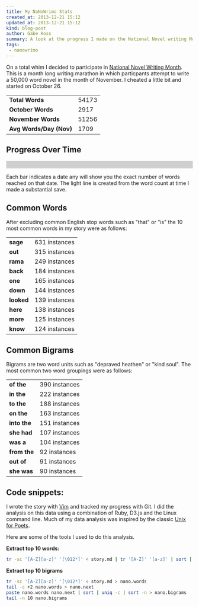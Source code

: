 ```yaml
---
title: My NaNoWrimo Stats
created_at: 2013-12-21 15:12
updated_at: 2013-12-21 15:12
kind: blog-post
author: Gabe Koss
summary: A look at the progress I made on the National Novel writing Month challenge.
tags: 
 - nanowrimo
--- 
```


<script src="/js/d3-v3-min.js" charset="utf-8"></script>
<script src="/js/jquery-1-10-1-min.js"></script>
<script src="/js/nano.js"></script>
<style type="text/css">
  .wc-graph-bar:hover { fill: #508320; }
  #graph-wrapper {padding: 10px; background-color: rgba(20, 20, 20,0.2); } 
</style>

On a total whim I decided to participate in [National Novel Writing
Month](http://nanowrimo.org/).  This is a month long writing marathon in which
particpants attempt to write a 50,000 word novel in the month of November. I
cheated a little bit and started on October 26.

<table>
  <tr>
    <td><strong>Total Words</strong></td>
    <td>54173</td>
  </tr>
  <tr>
    <td><strong>October Words</strong></td>
    <td>2917</td>
  </tr>
  <tr>
    <td><strong>November Words</strong></td>
    <td>51256</td>
  </tr>
  <tr>
    <td><strong>Avg Words/Day (Nov)</strong></td>
    <td>1709</td>
  </tr>
</table>

## Progress Over Time

<div id="graph-wrapper">
  <div id="wc-graph"></div>
</div>

Each bar indicates a date any will show you the exact number of words reached
on that date. The light line is created from the word count at time I made
a substantial save. 

## Common Words

After excluding common English stop words such as "that" or "is" the 10 most
common words in my story were as follows:

<table>
  <tr><td><strong>sage</strong></td><td>631 instances</td></tr>
  <tr><td><strong>out</strong></td><td>315 instances</td></tr>
  <tr><td><strong>rama</strong></td><td>249 instances</td></tr>
  <tr><td><strong>back</strong></td><td>184 instances</td></tr>
  <tr><td><strong>one</strong></td><td>165 instances</td></tr>
  <tr><td><strong>down</strong></td><td>144 instances</td></tr>
  <tr><td><strong>looked</strong></td><td>139 instances</td></tr>
  <tr><td><strong>here</strong></td><td>138 instances</td></tr>
  <tr><td><strong>more</strong></td><td>125 instances</td></tr>
  <tr><td><strong>know</strong></td><td>124 instances</td></tr>
</table>

## Common Bigrams

Bigrams are two word units such as "depraved heathen" or "kind soul". The most
common two word groupings were as follows:

<table>
  <tr><td><strong>of the</strong></td><td>390 instances</td></tr>
  <tr><td><strong>in the</strong></td><td>222 instances</td></tr>
  <tr><td><strong>to the</strong></td><td>188 instances</td></tr>
  <tr><td><strong>on the</strong></td><td>163 instances</td></tr>
  <tr><td><strong>into the</strong></td><td>151 instances</td></tr>
  <tr><td><strong>she had</strong></td><td>107 instances</td></tr>
  <tr><td><strong>was a</strong></td><td>104 instances</td></tr>
  <tr><td><strong>from the</strong></td><td>92 instances</td></tr>
  <tr><td><strong>out of</strong></td><td>91 instances</td></tr>
  <tr><td><strong>she was</strong></td><td>90 instances</td></tr>
</table>



## Code snippets:

I wrote the story with [Vim](/blog/2013/11/writing_with_vim/) and tracked my
progress with Git. I did the analysis on this data using a combination of Ruby,
D3.js and the Linux command line. Much of my data analysis was inspired by the
classic [Unix for
Poets](http://www.stanford.edu/class/cs124/kwc-unix-for-poets.pdf).

Here are some of the tools I used to do this analysis.

**Extract top 10 words:**

```bash
tr -sc '[A-Z][a-z]' '[\012*]' < story.md | tr '[A-Z]' '[a-z]' | sort | grep -E -v '^.{,2}$' | grep -E -v -f ../stop_words.grep |uniq -c | sort -n | tail -n 10
```

**Extract top 10 bigrams**

```bash
tr -sc '[A-Z][a-z]' '[\012*]' < story.md > nano.words                                   
tail -c +2 nano.words > nano.next
paste nano.words nano.next | sort | uniq -c | sort -n > nano.bigrams    
tail -n 10 nano.bigrams
```
